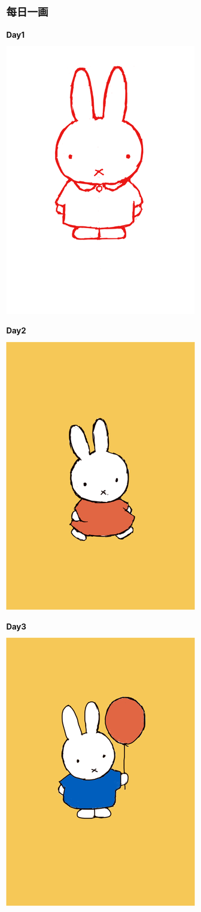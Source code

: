 # 每日一画

## Day1
![miffy](./miffy.png)

## Day2
![miffy2](./miffy2.png)

## Day3
![miffy3](./miffy3.png)
